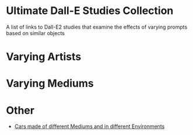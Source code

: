 # Ultimate Dall-E Studies Collection
A list of links to Dall-E2 studies that examine the effects of varying prompts based on similar objects

# Varying Artists

# Varying Mediums

# Other
* [Cars made of different Mediums and in different Environments](https://www.thedrive.com/news/dall-e-image-ai-weird-cars)
